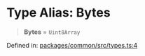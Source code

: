 # Type Alias: Bytes

> **Bytes** = `Uint8Array`

Defined in: [packages/common/src/types.ts:4](https://github.com/dcdpr/did-btcr2-js/blob/4a717493e735221d072999f212891939f4de3f23/packages/common/src/types.ts#L4)
